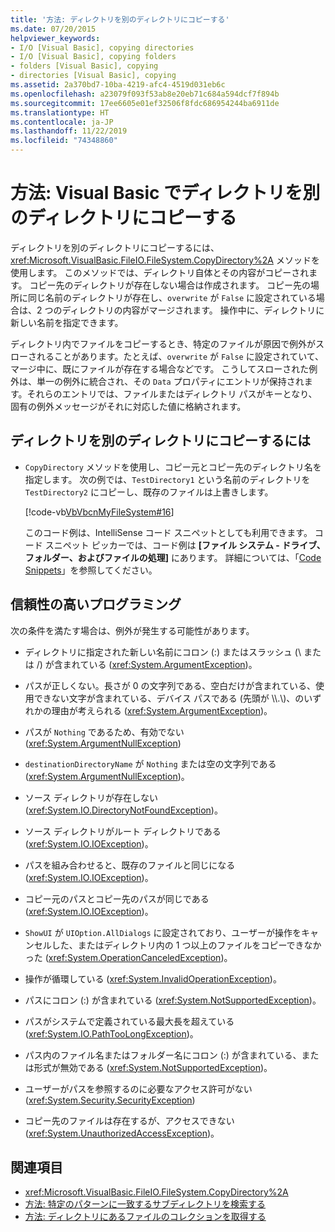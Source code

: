 ```yaml
---
title: '方法: ディレクトリを別のディレクトリにコピーする'
ms.date: 07/20/2015
helpviewer_keywords:
- I/O [Visual Basic], copying directories
- I/O [Visual Basic], copying folders
- folders [Visual Basic], copying
- directories [Visual Basic], copying
ms.assetid: 2a370bd7-10ba-4219-afc4-4519d031eb6c
ms.openlocfilehash: a23079f093f53ab8e20eb71c684a594dcf7f894b
ms.sourcegitcommit: 17ee6605e01ef32506f8fdc686954244ba6911de
ms.translationtype: HT
ms.contentlocale: ja-JP
ms.lasthandoff: 11/22/2019
ms.locfileid: "74348860"
---
```

# <a name="how-to-copy-a-directory-to-another-directory-in-visual-basic"></a>方法: Visual Basic でディレクトリを別のディレクトリにコピーする

ディレクトリを別のディレクトリにコピーするには、<xref:Microsoft.VisualBasic.FileIO.FileSystem.CopyDirectory%2A> メソッドを使用します。 このメソッドでは、ディレクトリ自体とその内容がコピーされます。 コピー先のディレクトリが存在しない場合は作成されます。 コピー先の場所に同じ名前のディレクトリが存在し、`overwrite` が `False` に設定されている場合は、2 つのディレクトリの内容がマージされます。 操作中に、ディレクトリに新しい名前を指定できます。

ディレクトリ内でファイルをコピーするとき、特定のファイルが原因で例外がスローされることがあります。たとえば、`overwrite` が `False` に設定されていて、マージ中に、既にファイルが存在する場合などです。 こうしてスローされた例外は、単一の例外に統合され、その `Data` プロパティにエントリが保持されます。それらのエントリでは、ファイルまたはディレクトリ パスがキーとなり、固有の例外メッセージがそれに対応した値に格納されます。

## <a name="to-copy-a-directory-to-another-directory"></a>ディレクトリを別のディレクトリにコピーするには

- `CopyDirectory` メソッドを使用し、コピー元とコピー先のディレクトリ名を指定します。 次の例では、`TestDirectory1` という名前のディレクトリを `TestDirectory2` にコピーし、既存のファイルは上書きします。

    [!code-vb[VbVbcnMyFileSystem#16](~/samples/snippets/visualbasic/VS_Snippets_VBCSharp/VbVbcnMyFileSystem/VB/Class1.vb#16)]

    このコード例は、IntelliSense コード スニペットとしても利用できます。 コード スニペット ピッカーでは、コード例は **[ファイル システム - ドライブ、フォルダー、およびファイルの処理]** にあります。 詳細については、「[Code Snippets](/visualstudio/ide/code-snippets)」を参照してください。

## <a name="robust-programming"></a>信頼性の高いプログラミング

次の条件を満たす場合は、例外が発生する可能性があります。

- ディレクトリに指定された新しい名前にコロン (:) またはスラッシュ (\ または /) が含まれている (<xref:System.ArgumentException>)。

- パスが正しくない。長さが 0 の文字列である、空白だけが含まれている、使用できない文字が含まれている、デバイス パスである (先頭が \\\\.\\)、のいずれかの理由が考えられる (<xref:System.ArgumentException>)。

- パスが `Nothing` であるため、有効でない (<xref:System.ArgumentNullException>)

- `destinationDirectoryName` が `Nothing` または空の文字列である (<xref:System.ArgumentNullException>)。

- ソース ディレクトリが存在しない (<xref:System.IO.DirectoryNotFoundException>)。

- ソース ディレクトリがルート ディレクトリである (<xref:System.IO.IOException>)。

- パスを組み合わせると、既存のファイルと同じになる (<xref:System.IO.IOException>)。

- コピー元のパスとコピー先のパスが同じである (<xref:System.IO.IOException>)。

- `ShowUI` が `UIOption.AllDialogs` に設定されており、ユーザーが操作をキャンセルした、またはディレクトリ内の 1 つ以上のファイルをコピーできなかった (<xref:System.OperationCanceledException>)。

- 操作が循環している (<xref:System.InvalidOperationException>)。

- パスにコロン (:) が含まれている (<xref:System.NotSupportedException>)。

- パスがシステムで定義されている最大長を超えている (<xref:System.IO.PathTooLongException>)。

- パス内のファイル名またはフォルダー名にコロン (:) が含まれている、または形式が無効である (<xref:System.NotSupportedException>)。

- ユーザーがパスを参照するのに必要なアクセス許可がない (<xref:System.Security.SecurityException>)

- コピー先のファイルは存在するが、アクセスできない (<xref:System.UnauthorizedAccessException>)。

## <a name="see-also"></a>関連項目

- <xref:Microsoft.VisualBasic.FileIO.FileSystem.CopyDirectory%2A>
- [方法: 特定のパターンに一致するサブディレクトリを検索する](../../../../visual-basic/developing-apps/programming/drives-directories-files/how-to-find-subdirectories-with-a-specific-pattern.md)
- [方法: ディレクトリにあるファイルのコレクションを取得する](../../../../visual-basic/developing-apps/programming/drives-directories-files/how-to-get-the-collection-of-files-in-a-directory.md)
